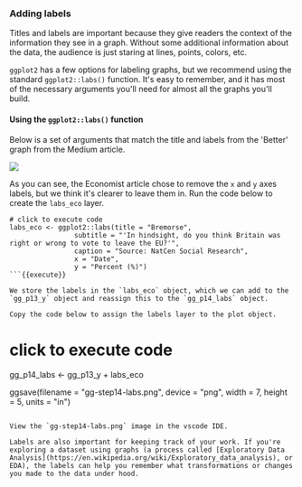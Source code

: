 ### Adding labels 

Titles and labels are important because they give readers the context of the information they see in a graph. Without some additional information about the data, the audience is just staring at lines, points, colors, etc.

`ggplot2` has a few options for labeling graphs, but we recommend using the standard `ggplot2::labs()` function. It's easy to remember, and it has most of the necessary arguments you'll need for almost all the graphs you'll build. 

#### Using the `ggplot2::labs()` function

Below is a set of arguments that match the title and labels from the 'Better' graph from the Medium article. 

![](https://github.com/mjfrigaard/katacoda-data-wrangle-viz-show/blob/master/figs/12-bremore-better.png?raw=true)

As you can see, the Economist article chose to remove the `x` and `y` axes labels, but we think it's clearer to leave them in. Run the code below to create the `labs_eco` layer.

```
# click to execute code
labs_eco <- ggplot2::labs(title = "Bremorse", 
                subtitle = "'In hindsight, do you think Britain was right or wrong to vote to leave the EU?'", 
                caption = "Source: NatCen Social Research", 
                x = "Date", 
                y = "Percent (%)")
```{{execute}}

We store the labels in the `labs_eco` object, which we can add to the `gg_p13_y` object and reassign this to the `gg_p14_labs` object.

Copy the code below to assign the labels layer to the plot object. 

```
# click to execute code
gg_p14_labs <- gg_p13_y + labs_eco

ggsave(filename = "gg-step14-labs.png", device = "png", 
       width = 7, height = 5, units = "in")
```{{execute}}

View the `gg-step14-labs.png` image in the vscode IDE.

Labels are also important for keeping track of your work. If you're exploring a dataset using graphs (a process called [Exploratory Data Analysis](https://en.wikipedia.org/wiki/Exploratory_data_analysis), or EDA), the labels can help you remember what transformations or changes you made to the data under hood.   
